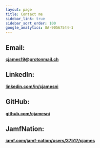 ```yaml
---
layout: page
title: Contact me
sidebar_link: true
sidebar_sort_order: 100
google_analytics: UA-90567544-1
---
```


## Email: ##
[**cjames19@protonmail.ch**](mailto:cjames19@protonmail.ch)

## LinkedIn: ##
[**linkedin.com/in/cjamesni**](https://linkedin.com/in/cjamesni)

## GitHub: ##
[**github.com/cjamesni**](https://github.com/cjamesni)

## JamfNation: ##
[**jamf.com/jamf-nation/users/37517/cjames**](https://www.jamf.com/jamf-nation/users/37517/cjames)

